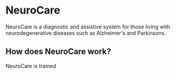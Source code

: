 # NeuroCare

NeuroCare is a diagnostic and assistive system for those living with neurodegenerative diseases such as Alzheimer's and Parkinsons. 

## How does NeuroCare work?
NeuroCare is trained 

